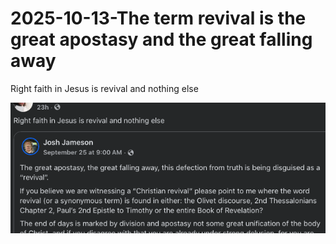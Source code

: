 # 2025-10-13-The term revival is the great apostasy and the great falling away
Right faith in Jesus is revival and nothing else

![The term revival is the great apostasy and the great falling away.png](/zulu/Photos/The%20term%20revival%20is%20the%20great%20apostasy%20and%20the%20great%20falling%20away.png)